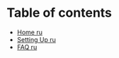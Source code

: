 # Table of contents

* [Home ru](README.md)
* [Setting Up ru](setting-up-ru.md)
* [FAQ ru](faq-ru.md)
